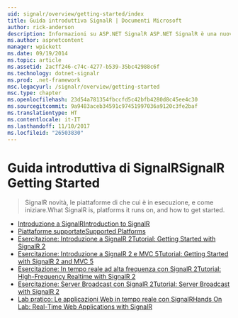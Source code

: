 ```yaml
---
uid: signalr/overview/getting-started/index
title: Guida introduttiva SignalR | Documenti Microsoft
author: rick-anderson
description: Informazioni su ASP.NET SignalR ASP.NET SignalR è una nuova libreria per sviluppatori ASP.NET che semplifica la funzionalità di sviluppo web in tempo reale. SignalR consente bi...
ms.author: aspnetcontent
manager: wpickett
ms.date: 09/19/2014
ms.topic: article
ms.assetid: 2acff246-c74c-4277-b539-35bc42988c6f
ms.technology: dotnet-signalr
ms.prod: .net-framework
msc.legacyurl: /signalr/overview/getting-started
msc.type: chapter
ms.openlocfilehash: 23d54a781354fbccfd5c42bfb4280d8c45ee4c30
ms.sourcegitcommit: 9a9483aceb34591c97451997036a9120c3fe2baf
ms.translationtype: HT
ms.contentlocale: it-IT
ms.lasthandoff: 11/10/2017
ms.locfileid: "26503830"
---
```

<a name="signalr-getting-started"></a><span data-ttu-id="14648-104">Guida introduttiva di SignalR</span><span class="sxs-lookup"><span data-stu-id="14648-104">SignalR Getting Started</span></span>
====================
> <span data-ttu-id="14648-105">SignalR novità, le piattaforme di che cui è in esecuzione, e come iniziare.</span><span class="sxs-lookup"><span data-stu-id="14648-105">What SignalR is, platforms it runs on, and how to get started.</span></span>


- [<span data-ttu-id="14648-106">Introduzione a SignalR</span><span class="sxs-lookup"><span data-stu-id="14648-106">Introduction to SignalR</span></span>](introduction-to-signalr.md)
- [<span data-ttu-id="14648-107">Piattaforme supportate</span><span class="sxs-lookup"><span data-stu-id="14648-107">Supported Platforms</span></span>](supported-platforms.md)
- [<span data-ttu-id="14648-108">Esercitazione: Introduzione a SignalR 2</span><span class="sxs-lookup"><span data-stu-id="14648-108">Tutorial: Getting Started with SignalR 2</span></span>](tutorial-getting-started-with-signalr.md)
- [<span data-ttu-id="14648-109">Esercitazione: Introduzione a SignalR 2 e MVC 5</span><span class="sxs-lookup"><span data-stu-id="14648-109">Tutorial: Getting Started with SignalR 2 and MVC 5</span></span>](tutorial-getting-started-with-signalr-and-mvc.md)
- [<span data-ttu-id="14648-110">Esercitazione: In tempo reale ad alta frequenza con SignalR 2</span><span class="sxs-lookup"><span data-stu-id="14648-110">Tutorial: High-Frequency Realtime with SignalR 2</span></span>](tutorial-high-frequency-realtime-with-signalr.md)
- [<span data-ttu-id="14648-111">Esercitazione: Server Broadcast con SignalR 2</span><span class="sxs-lookup"><span data-stu-id="14648-111">Tutorial: Server Broadcast with SignalR 2</span></span>](tutorial-server-broadcast-with-signalr.md)
- [<span data-ttu-id="14648-112">Lab pratico: Le applicazioni Web in tempo reale con SignalR</span><span class="sxs-lookup"><span data-stu-id="14648-112">Hands On Lab: Real-Time Web Applications with SignalR</span></span>](real-time-web-applications-with-signalr.md)
